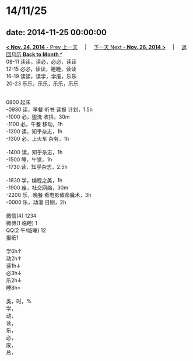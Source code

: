# 14/11/25

date: 2014-11-25 00:00:00
---
[**< Nov. 24, 2014** - Prev 上一天](/lifelogs/2014/11/d24.md) &nbsp; &nbsp; | &nbsp; &nbsp; [下一天 Next - **Nov. 26, 2014 >**](/lifelogs/2014/11/d26.md) &nbsp; &nbsp; |  &nbsp; &nbsp; [返回月历 **Back to Month ^**](/lifelogs/2014/11/index.md)
<br/>08-11 读读，读必，必必，读读<br/>12-15 必必，读读，睡睡，读读<br/>16-19 读读，读学，学废，乐乐<br/>20-23 乐乐，乐乐，乐乐，乐乐<div><br/></div>0800 起床<br/>-0930 读，早餐 听书 读报 计划，1.5h<br/>-1000 必，盥洗 收拾，30m<br/>-1100 必，午餐 移动，1h<br/>-1200 读，知乎杂志，1h<br/>-1300 必，上火车 杂务，1h<div><br/></div>-1400 读，知乎杂志，1h<br/>-1500 睡，午觉，1h<br/>-1730 读，知乎杂志，2.5h<div><br/></div>-1830 学，编程之美，1h<br/>-1900 废，社交网络，30m<br/>-2200 乐，晚餐 看电影致命魔术，3h<br/>-0000 乐，动漫 日剧，2h<div><br/></div>微信(4) 1234<br/>微博(1 临睡) 1<br/>QQ(2 午/临睡) 12<br/>报纸1<div><br/></div>学6h↑ <br/>动2h↑ <br/>读1h↓ <br/>必3h↓ <br/>乐2h↓ <br/>睡8h=<div><br/></div>类，时，%<br/>学，<br/>动，<br/>读，<br/>乐，<br/>必，<br/>废，<br/>总，</div>
